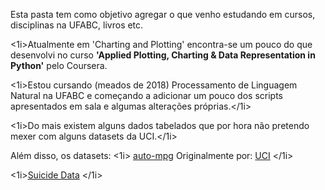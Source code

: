 ﻿
﻿Esta pasta tem como objetivo agregar o que venho estudando em cursos, disciplinas na UFABC, livros etc.

<o1>
<1i>Atualmente em 'Charting and Plotting' encontra-se um pouco do que desenvolvi no curso <strong>'Applied Plotting, Charting & Data Representation in Python'</strong> pelo Coursera.</1i>

<1i>Estou cursando (meados de 2018) Processamento de Linguagem Natural na UFABC e começando a adicionar um pouco dos scripts apresentados em sala e algumas alterações próprias.</1i>

<1i>Do mais existem alguns dados tabelados que por hora não pretendo mexer com alguns datasets da UCI.</1i>
</o1>

Além disso, os datasets:
<o1>
<1i>
[auto-mpg](https://www.kaggle.com/uciml/autompg-dataset)
Originalmente por: [UCI](https://archive.ics.uci.edu/ml/datasets/auto+mpg)
</1i>

<1i>[Suicide Data](https://www.kaggle.com/russellyates88/suicide-rates-overview-1985-to-2016)
</1i>
</o1>